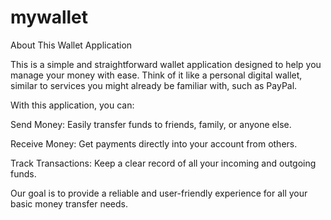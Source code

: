 # mywallet

About This Wallet Application

This is a simple and straightforward wallet application designed to help you manage your money with ease. Think of it like a personal digital wallet, similar to services you might already be familiar with, such as PayPal.

With this application, you can:

Send Money: Easily transfer funds to friends, family, or anyone else.

Receive Money: Get payments directly into your account from others.

Track Transactions: Keep a clear record of all your incoming and outgoing funds.

Our goal is to provide a reliable and user-friendly experience for all your basic money transfer needs.
